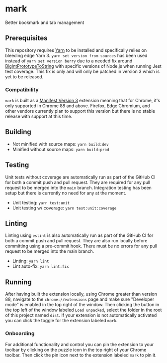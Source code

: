 # mark

Better bookmark and tab management

## Prerequisites

This repository requires [Yarn](https://yarnpkg.com/) to be installed and
specifically relies on bleeding edge Yarn 3. `yarn set version from sources`
has been used instead of `yarn set version berry` due to a needed fix around
[BigIntPrototypeToString](https://github.com/yarnpkg/berry/issues/2232) with
specific versions of Node.js when running Jest test coverage. This fix is only
and will only be patched in version 3 which is yet to be released.

### Compatibility

`mark` is built as a [Manifest Version 3](https://developer.chrome.com/docs/extensions/mv3/intro/)
extension meaning that for Chrome, it's only supported in Chrome 88 and above.
Firefox, Edge Chromium, and other vendors currently plan to support this
version but there is no stable release with support at this time.

## Building

- Not minified with source maps: `yarn build:dev`
- Minified without source maps: `yarn build:prod`

## Testing

Unit tests without coverage are automatically run as part of the GitHub CI for
both a commit push and pull request. They are required for any pull request to
be merged into the `main` branch. Integration testing has been setup but there
is currently no need for any at the moment.

- Unit testing: `yarn test:unit`
- Unit testing w/ coverage: `yarn test:unit:coverage`

## Linting

Linting using `eslint` is also automatically run as part of the GitHub CI for
both a commit push and pull request. They are also run locally before
committing using a pre-commit hook. There must be no errors for any pull
request to be merged into the main branch.

- Linting: `yarn lint`
- Lint auto-fix: `yarn lint:fix`

## Running

After having built the extension locally, using Chrome greater than version 88,
navigate to the `chrome://extensions` page and make sure "Developer mode" is
enabled in the top right of the window. Then clicking the button in the top
left of the window labeled `Load unpacked`, select the folder in the root of
this project named `dist`. If your extension is not automatically activated you
can click the toggle for the extension labeled `mark`.

### Onboarding

For additional functionality and control you can pin the extension to your
toolbar by clicking on the puzzle icon in the top right of your Chrome toolbar.
Then click the pin icon next to the extension labeled `mark` to pin it.

